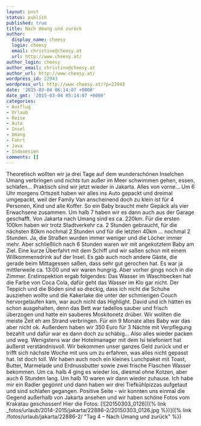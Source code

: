 ```yaml
---
layout: post
status: publish
published: true
title: Nach Umang und zurück
author:
  display_name: cheesy
  login: cheesy
  email: christine@cheesy.at
  url: http://www.cheesy.at/
author_login: cheesy
author_email: christine@cheesy.at
author_url: http://www.cheesy.at/
wordpress_id: 22943
wordpress_url: http://www.cheesy.at/?p=22943
date: '2015-03-04 06:14:07 +0000'
date_gmt: '2015-03-04 05:14:07 +0000'
categories:
- Ausflug
- Urlaub
- Reise
- Auto
- Insel
- Umang
- Fahrt
- Java
- Indonesien
comments: []
---
```

Theoretisch wollten wir ja drei Tage auf dem wunderschönen Inselchen Umang verbringen und nichts tun außer im Meer schwimmen gehen, essen, schlafen... Praktisch sind wir jetzt wieder in Jakarta.
Alles von vorne...
Um 6 Uhr morgens Ortszeit haben wir alles ins Auto gepackt und dreimal umgepackt, weil der Family Van anscheinend doch zu klein ist für 4 Personen, Kind und alle Koffer. So ein Baby braucht mehr Gepäck als vier Erwachsene zusammen. Um halb 7 haben wir es dann auch aus der Garage geschafft.
Von Jakarta nach Umang sind es ca. 220km. Für die ersten 100km haben wir trotz Stadtverkehr ca. 2 Stunden gebraucht, für die nächsten 80km nochmal 2 Stunden und für die letzten 40km ... nochmal 2 Stunden. Ja, die Straßen wurden immer weniger und die Löcher immer mehr.
Aber schließlich nach 6 Stunden waren wir mit angekotztem Baby am Ziel. Eine kurze Überfahrt mit dem Schiff und wir saßen schon mit einem Willkommensdrink auf der Insel. Es gab auch noch andere Gäste, die gerade beim Mittagessen saßen, dass sehr gut gerochen hat. Es war ja mittlerweile ca. 13:00 und wir waren hungrig. Aber vorher gings noch in die Zimmer.
Erstinspektion ergab folgendes: Das Wasser im Waschbecken hat die Farbe von Coca Cola, dafür geht das Wasser im Klo gar nicht. Der Teppich und die Böden sind so dreckig, dass ich nicht die Schuhe ausziehen wollte und die Kakerlake die unter der schmierigen Couch hervorgelaufen kam, war auch nicht das Highlight.
David und ich hätten es schon ausgehalten, denn das Bett war tadellos sauber und frisch überzogen und hatte ein sauberes Moskitonetz drüber. Wir wollten die meiste Zeit eh am Strand verbringen. Für ein 9 Monate altes Baby war das aber nicht ok. Außerdem haben wir 350 Euro für 3 Nächte mit Verpflegung bezahlt und dafür war es dann doch zu schäbig...
Also alles wieder packen und weg. Wenigstens war der Hotelmanager mit dem Isi telefoniert hat äußerst verständnisvoll. Wir bekommen unser ganzes Geld zurück und er trifft sich nächste Woche mit uns um zu erfahren, was alles nicht gepasst hat. Ist doch toll. Wir haben auch noch ein kleines Lunchpaket mit Toast, Butter, Marmelade und Erdnussbutter sowie zwei frische Flaschen Wasser bekommen.
Um ca. halb 4 ging es wieder los, diesmal ohne Kotzen, aber auch 6 Stunden lang.
Um halb 10 waren wir dann wieder zuhause. Ich habe mir ein Radler gegönnt und dann haben wir drei Tiefkühlpizzas aufgetaut und sind schlafen gegangen.
Positive Seite - wir konnten uns einmal die Gegend außerhalb von Jakarta ansehen und wir haben schöne Fotos vom Krakatau geschossen!
Hier die Fotos:
[![20150303_0126]({% link _fotos/urlaub/2014-2015/jakarta/22886-2/20150303_0126.jpg %})]({% link /fotos/urlaub/jakarta/22886-2/ "Tag 4 – Nach Umang und zurück" %})
